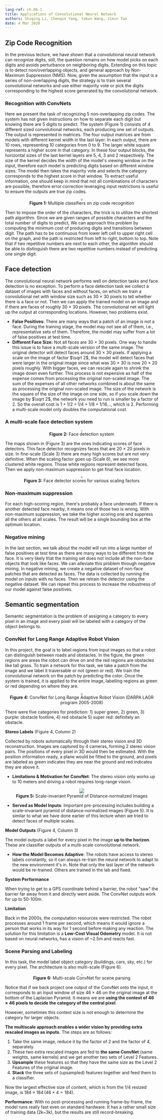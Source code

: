 ```yaml
---
lang-ref: ch.06-1
title: Applications of Convolutional Neural Network
authors: Shiqing Li, Chenqin Yang, Yakun Wang, Jimin Tan
date: 4 Mar 2020
---
```


## Zip Code Recognition

In the previous lecture, we have shown that a convolutional neural network can recognize digits, still, the question remains on how model picks on each digits and avoids perturbance on neighboring digits. Extending on this topic is to detect non/overlapping objects, and general approach by Non-Maximum Suppression (NMS). Now, given the assumption that the input is a series of non-overlapping digits, the strategy is to train several convolutional networks and use either majority vote or pick the digits corresponding to the highest score generated by the convolutional network. 

### Recognition with ConvNets

Here we present the task of recognizing 5 non-overlapping zip codes. The system has not given instructions on how to separate each digit but knowing there are 5 digits to predict. The system (Figure 1) consists of 4 different sized convolutional networks, each producing one set of outputs. The output is represented in matrices. The four output matrices are from models with different kernel width in the last layer. In each output, there are 10 rows, representing 10 categories from 0 to 9. The larger white square represents a higher score in that category. In these four output blocks, the horizontal sizes of the last kernel layers are 5, 4, 3 and 2 respectively. The size of the kernel decides the width of the model's viewing window on the input, therefore each model is predicting digits based on different window sizes. The model then takes the majority vote and selects the category corresponds to the highest score in that window. To extract useful information, one should keep in mind that not all combinations of characters are possible, therefore error correction leveraging input restrictions is useful to ensure the outputs are true zip codes. 

<center>
<img src="O1IN3JD.png" style="zoom: 40%; background-color:#DCDCDC;"/><br>
<b>Figure 1:</b> Multiple classifiers on zip code recognition 
</center>

Then to impose the order of the characters, the trick is to utilize the shortest path algorithm. Since we are given ranges of possible characters and the total number of digits to predict, We can approach this problem by computing the minimum cost of producing digits and transitions between digit. The path has to be continuous from lower left cell to upper right cell on the graph, and the path is restricted from left to right, bottom to top. Note that if two repetitive numbers are next to each other, the algorithm should be able to distinguish there are two repetitive numbers instead of predicting one single digit. 


## Face detection
The convolutional neural network performs well on detection tasks and face detection is no exception. To perform a face detection task we collect a dataset of images with faces and without faces, on which we train a convolutional net with window size such as 30 $\times$ 30 pixels to tell whether there is a face or not. Then we can apply the trained model on an image and if there are faces of roughly 30 $\times$ 30 pixels. The convolutional net will light up the output at corresponding locations. However, two problems exist.


- **False Positives**: There are many ways that a patch of an image is not a face. During the training stage, the model may not see all of them, i.e., representative sets of them. Therefore, the model may suffer from a lot of false positives at test time. 
- **Different Face Size:** Not all faces are 30 $\times$ 30 pixels. One way to handle this issue is to have a multi-scale version of the same image. The original detector will detect faces around 30 $\times$ 30 pixels. If applying a scale on the image of factor $\sqrt 2$, the model will detect faces that were larger in the original image since what was 30 $\times$ 30 is now 20 $\times$ 20 pixels roughly. With bigger faces, we can rescale again to shrink the image down even further. This process is not expensive as half of the expense comes from processing the original non-scaled image. The sum of the expenses of all other networks combined is about the same as processing the original non-scaled image. The size of the network is the square of the size of the image on one side, so if you scale down the image by $\sqrt 2$, the network you need to run is smaller by a factor of 2. So the overall cost is $1+1/2+1/4+1/8+1/16…$, which is 2. Performing a multi-scale model only doubles the computational cost.

### A multi-scale face detection system

<center>
<img src="8R3v0Dj.png" style="zoom: 30%; background-color:#DCDCDC;"/><br>
<b>Figure 2:</b> Face detection system
</center>

The maps shown in (Figure 3) are the ones indicating scores of face detectors. This face detector recognizes faces that are 20 $\times$ 20 pixels in size. In fine-scale (Scale 3) there are many high scores but are not very definitive. When the scaling factor goes up (Scale 6), we see more clustered white regions. Those white regions represent detected faces. Then we apply non-maximum suppression to get final face location.

<center>
<img src="CQ8T00O.png" style="zoom: 40%; background-color:#DCDCDC;"/><br>
<b>Figure 3:</b> Face detector scores for various scaling factors
</center>

### Non-maximum suppression

For each high-scoring region, there's probably a face underneath. If there is another detected face nearby, it means one of those two is wrong. With non-maximum suppression, we take the higher scoring one and suppress all the others at all scales. The result will be a single bounding box at the optimum location.

### Negative mining

In the last section, we talk about the model will run into a large number of false positives at test time as there are many ways to be different from the face. It is very likely that the training set does not include all the non-face objects that look like faces. We can alleviate this problem through negative mining. In negative mining, we create a negative dataset of non-face patches that are detected as faces. The data is collected by running the model on inputs with no faces. Then we retrain the detector using the negative dataset. We can repeat this process to increase the robustness of our model against false positives. 

## Semantic segmentation

Semantic segmentation is the problem of assigning a category to every pixel in an image and every pixel will be labeled with a category of the object belongs to.

### ConvNet for Long Range Adaptive Robot Vision

In this project, the goal is to label regions from input images so that a robot can distinguish between roads and obstacles. In the figure, the green regions are areas the robot can drive on and the red regions are obstacles like tall grass. To train a network for this task, we take a patch from the image and we label it traversable or not (green or red). We train the convolutional network on the patch by predicting the color. Once the system is trained, it is applied to the entire image, labelling regions as green or red depending on where they are. 

<center>
<img src="5mM7dTT.png" style="zoom: 40%; background-color:#DCDCDC;"/><br>
<b>Figure 4:</b> ConvNet for Long Range Adaptive Robot Vision (DARPA LAGR program 2005-2008)
</center>

There were five categories for prediction: 1) super green, 2) green, 3) purple: obstacle footline, 4) red obstacle  5) super red: definitely an obstacle.



**Stereo Labels** (Figure 4, Column 2)

Collected by robots automatically through their stereo vision and 3D reconstruction. Images are captured by 4 cameras, forming 2 stereo vision pairs. The positions of every pixel in 3D would then be estimated. With the position information ready, a plane would be fitted to the ground, and pixels are labeled as green indicates they are near the ground and red indicates they are above it.

* **Limitations & Motivation for ConvNet**: The stereo vision only works up to 10 meters and driving a robot requires long-range vision.
  
<center>
<img src="rcxY4Lb.png" style="zoom: 100%; background-color:#DCDCDC;"/><br>
<b>Figure 5:</b> Scale-invariant Pyramid of Distance-normalized Images
</center>

* **Served as Model Inputs**: Important pre-processing includes building a scale-invariant pyramid of distance-normalized images (Figure 5). It is similar to what we have done earlier of this lecture when we tried to detect faces of multiple scales.

**Model Outputs** (Figure 4, Column 3)

The model outputs a label for every pixel in the image **up to the horizon**. These are classifier outputs of a multi-scale convolutional network.

* **How the Model Becomes Adaptive**: The robots have access to stereo labels constantly, so it can always re-train the neural network to adapt to the new environment it's in. Note that only the last layer of the network would be re-trained. Others are trained in the lab and fixed.

**System Performance**

When trying to get to a GPS coordinate behind a barrier, the robot "saw" the barrier far away from it and directly went aside. The ConvNet outputs work for up to 50-100m.

**Limitation**

Back in the 2000s, the computation resources were restricted. The robot processes around 1 frame per second, which means it would ignore a person that works in its way for 1 second before making any reaction. The solution for this limitation is a **Low-Cost Visual Odometry** model. It is not based on neural networks, has a vision of ~2.5m and reacts fast.




### Scene Parsing and Labeling

In this task, the model label object category (buildings, cars, sky, etc.) for every pixel. The architecture is also multi-scale (Figure 6).

<center>
<img src="VpVbkl5.jpg" style="zoom: 30%; background-color:#DCDCDC;"/><br>
<b>Figure 6:</b> Multi-scale ConvNet for scene parsing
</center>

Notice that if we back project one output of the ConvNet onto the input, it corresponds to an input window of size $46\times46$ on the original image at the bottom of the Laplacian Pyramid. It means we are **using the context of $46\times46$ pixels to decide the category of the central pixel**. 

However, sometimes this context size is not enough to determine the category for larger objects.

**The multiscale approach enables a wider vision by providing extra rescaled images as  inputs.** The steps are as follows:
1. Take the same image, reduce it by the factor of 2 and the factor of 4, separately. 
2. These two extra rescaled images are fed to **the same ConvNet** (same weights, same kernels) and we get another two sets of Level 2 Features.
3. **Upsample** these features so that they have the same size as the Level 2 Features of the original image. 
4. **Stack** the three sets of (upsampled) features together and feed them to a classifier.
   

Now the largest effective size of content, which is from the 1/4 resized image, is $184\times 184\, (46\times 4=184)$. 

**Performance**: With no post-processing and running frame-by-frame, the model runs really fast even on standard hardware. It has a rather small size of training data (2k~3k), but the results are still record-breaking. 
